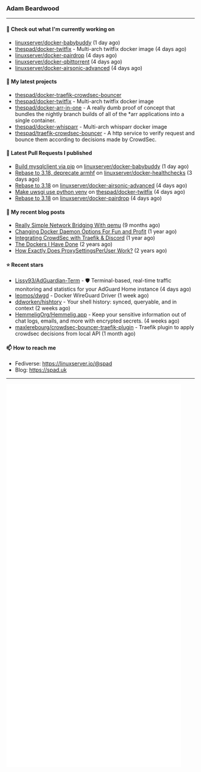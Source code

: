 ### Adam Beardwood
---
#### 👷 Check out what I'm currently working on

- [linuxserver/docker-babybuddy](https://github.com/linuxserver/docker-babybuddy) (1 day ago)
- [thespad/docker-twitfix](https://github.com/thespad/docker-twitfix) - Multi-arch twitfix docker image (4 days ago)
- [linuxserver/docker-pairdrop](https://github.com/linuxserver/docker-pairdrop) (4 days ago)
- [linuxserver/docker-qbittorrent](https://github.com/linuxserver/docker-qbittorrent) (4 days ago)
- [linuxserver/docker-airsonic-advanced](https://github.com/linuxserver/docker-airsonic-advanced) (4 days ago)

#### 🌱 My latest projects

- [thespad/docker-traefik-crowdsec-bouncer](https://github.com/thespad/docker-traefik-crowdsec-bouncer)
- [thespad/docker-twitfix](https://github.com/thespad/docker-twitfix) - Multi-arch twitfix docker image
- [thespad/docker-arr-in-one](https://github.com/thespad/docker-arr-in-one) - A really dumb proof of concept that bundles the nightly branch builds of all of the *arr applications into a single container.
- [thespad/docker-whisparr](https://github.com/thespad/docker-whisparr) - Multi-arch whisparr docker image
- [thespad/traefik-crowdsec-bouncer](https://github.com/thespad/traefik-crowdsec-bouncer) - A http service to verify request and bounce them according to decisions made by CrowdSec.

#### 🔨 Latest Pull Requests I published

- [Build mysqlclient via pip](https://github.com/linuxserver/docker-babybuddy/pull/30) on [linuxserver/docker-babybuddy](https://github.com/linuxserver/docker-babybuddy) (1 day ago)
- [Rebase to 3.18, deprecate armhf](https://github.com/linuxserver/docker-healthchecks/pull/107) on [linuxserver/docker-healthchecks](https://github.com/linuxserver/docker-healthchecks) (3 days ago)
- [Rebase to 3.18](https://github.com/linuxserver/docker-airsonic-advanced/pull/17) on [linuxserver/docker-airsonic-advanced](https://github.com/linuxserver/docker-airsonic-advanced) (4 days ago)
- [Make uwsgi use python venv](https://github.com/thespad/docker-twitfix/pull/14) on [thespad/docker-twitfix](https://github.com/thespad/docker-twitfix) (4 days ago)
- [Rebase to 3.18](https://github.com/linuxserver/docker-pairdrop/pull/11) on [linuxserver/docker-pairdrop](https://github.com/linuxserver/docker-pairdrop) (4 days ago)

#### 📜 My recent blog posts

- [Really Simple Network Bridging With qemu](https://spad.uk/really-simple-network-bridging-with-qemu/) (9 months ago)
- [Changing Docker Daemon Options For Fun and Profit](https://spad.uk/changing-docker-daemon-options-for-fun-and-profit/) (1 year ago)
- [Integrating CrowdSec with Traefik &amp; Discord](https://spad.uk/integrating-crowdsec-with-traefik-discord/) (1 year ago)
- [The Dockers I Have Done](https://spad.uk/the-dockers-ive-done/) (2 years ago)
- [How Exactly Does ProxySettingsPerUser Work?](https://spad.uk/how-does-proxysettingsperuser-work/) (2 years ago)

#### ⭐ Recent stars

- [Lissy93/AdGuardian-Term](https://github.com/Lissy93/AdGuardian-Term) - 🛡️ Terminal-based, real-time traffic monitoring and statistics for your AdGuard Home instance (4 days ago)
- [leomos/dwgd](https://github.com/leomos/dwgd) - Docker WireGuard Driver (1 week ago)
- [ddworken/hishtory](https://github.com/ddworken/hishtory) - Your shell history: synced, queryable, and in context (2 weeks ago)
- [HemmeligOrg/Hemmelig.app](https://github.com/HemmeligOrg/Hemmelig.app) - Keep your sensitive information out of chat logs, emails, and more with encrypted secrets. (4 weeks ago)
- [maxlerebourg/crowdsec-bouncer-traefik-plugin](https://github.com/maxlerebourg/crowdsec-bouncer-traefik-plugin) - Traefik plugin to apply crowdsec decisions from local API (1 month ago)

#### 📫 How to reach me
- Fediverse: https://linuxserver.io/@spad
- Blog: https://spad.uk
---
<img src="https://raw.githubusercontent.com/thespad/thespad/main/github-metrics.svg">
